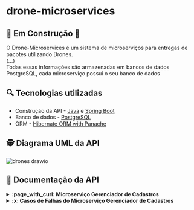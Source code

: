 # drone-microservices
## 🔧​ Em Construção 🔧​
O Drone-Microservices é um sistema de microserviços para entregas de pacotes utilizando Drones.<br>
(...)
<br>
Todas essas informações são armazenadas em bancos de dados PostgreSQL, cada microserviço possui o seu banco de dados<br>

## :mag: Tecnologias utilizadas
- Construção da API - [Java](https://www.oracle.com/br/java/technologies/javase/jdk11-archive-downloads.html) e [Spring Boot](https://spring.io/projects/spring-boot)<br>
- Banco de dados - [PostgreSQL](https://www.postgresql.org/) <br>
-  ORM - [Hibernate ORM with Panache](https://quarkus.io/guides/hibernate-orm-panache) <br>

## 🕵 Diagrama UML da API <br>

![drones drawio](https://github.com/user-attachments/assets/414ee0c9-b5c4-4bba-843f-050befab75fe)

## 🔎 Documentação da API
<details>
<summary><strong>:page_with_curl: Microserviço Gerenciador de Cadastros  </strong></summary><br/>

- Cadastro de usuário

```
  POST /register/user
```
OBS: Não é possível cadastrar CPF e E-mail duplicados.

| Parâmetro   | Tipo       | Descrição                           |
| :---------- | :--------- | :---------------------------------- |
| `nome` | `string` |   nome do usuário |
| `sobrenome` | `string` |  sobrenome do usuário |
| `cpf` | `string` |   CPF do usuário|
| `email` | `string` |   e-mail do usuário |
| `telefone` | `string` |   telefone do usuário |
| `senha` | `string` |   senha de acesso |

  Corpo da resposta: <br/>
  
  
  ```json
  {
"id": 1,
"nome": "John",
"sobrenome": "Martinez",
"email": "xxxx@gmail.com",
"telefone": "5531987198765",
  }
  ```
:white_check_mark: STATUS 201 CREATED

- Busca de usuário por CPF

```
  GET /register/user/cpf/:cpf
```
  Corpo da resposta: <br/>
  
  
  ```json
{
	"id": 1,
	"nome": "John",
	"sobrenome": "Martinez",
	"email": "xxxx@gmail.com",
	"enderecos": [
		{
			"id": 1,
			"logradouro": "Andradas",
			"numero": 200,
			"complemento": "apt101",
			"bairro": "Centro",
			"cidade": "Belo Horizonte",
			"estado": "Minas Gerais",
			"cep": "30120-010",
			"latitude": "-19.8244097",
			"longitude": "-43.9788706",
		}
	],
	"telefone": "5531987191234"
}
  ```
:white_check_mark: STATUS 200 OK

- Busca de usuário por id

```
  GET /register/user/id/:id
```
  Corpo da resposta: <br/>
  
  
  ```json
{
	"id": 1,
	"nome": "John",
	"sobrenome": "Martinez",
	"email": "xxxx@gmail.com",
	"enderecos": [
		{
			"id": 1,
			"logradouro": "Andradas",
			"numero": 200,
			"complemento": "apt101",
			"bairro": "Centro",
			"cidade": "Belo Horizonte",
			"estado": "Minas Gerais",
			"cep": "30120-010",
			"latitude": "-19.8244097",
			"longitude": "-43.9788706",
		}
	],
	"telefone": "5531987191234"
}
"telefone":
  ```
:white_check_mark: STATUS 200 OK

- Edição os dados cadastrais de um usuário

```
 PUT /register/user/id/:id
```
OBS: Não é permitido editar o CPF.

| Parâmetro   | Tipo       | Descrição                           |
| :---------- | :--------- | :---------------------------------- |
| `nome` | `string` |   nome do usuário |
| `sobrenome` | `string` |  sobrenome do usuário |
| `cpf` | `string` |   CPF do usuário|
| `email` | `string` |   e-mail do usuário |
| `telefone` | `string` |   telefone do usuário |
| `senha` | `string` |   senha de acesso |

  Corpo da resposta: <br/>
  
  
  ```json
  {
"id": 1,
"nome": "John",
"sobrenome": "Martinez",
"email": "xxxx@gmail.com",
"telefone": "5531987198765",
  }
  ```
:white_check_mark: STATUS 200 OK

- cadastro de um endereço

```
 POST /register/address
```
OBS: Não é possível cadastrar um endereço para um usuário inexistente.

| Parâmetro   | Tipo       | Descrição                           |
| :---------- | :--------- | :---------------------------------- |
| `usuarioId` | `long` |   id do usuário |
| `logradouro` | `string` | logradouro do usuário |
| `numero` | `long` |   numero do logradouro |
| `complemento` | `string` |  complemento do logradouro |
| `bairro` | `string` |   bairro do logradouro |
| `cidade` | `string` |   cidade do usuário |
| `estado` | `string` |   estado a qual a cidade pertence|
| `cep` | `string` |   CEP do logradouro|

  Corpo da resposta: <br/>
  
  
  ```json
{
    "id": 1,
    "logradouro": "Afonso Pena",
    "numero": 84,
    "complemento": "apt202",
    "bairro": "Centro",
    "cidade": "Belo Horizonte",
    "estado": "Minas Gerais",
    "cep": "30130002",
    "latitude": null,
    "longitude": null,
}
  ```
:white_check_mark: STATUS 201 CREATED

- Busca os endereços de usuário pelo seu id

```
GET /register/address/user/:id
```
  Corpo da resposta: <br/>
  
  
  ```json
[
	{
		"id": 1,
		"logradouro": "Andradas",
		"numero": 200,
		"complemento": "apt101",
		"bairro": "Centro",
		"cidade": "Belo Horizonte",
		"estado": "Minas Gerais",
		"cep": "30120-010",
		"latitude": "-19.8244097",
		"longitude": "-43.9788706",
	}
]
  ```
:white_check_mark: STATUS 200 OK

- Busca um endereço pelo seu id

```
GET /register/address/:id
```
  Corpo da resposta: <br/>
  
  
  ```json
	{
		"id": 1,
		"logradouro": "Andradas",
		"numero": 200,
		"complemento": "apt101",
		"bairro": "Centro",
		"cidade": "Belo Horizonte",
		"estado": "Minas Gerais",
		"cep": "30120-010",
		"latitude": "-19.8244097",
		"longitude": "-43.9788706",
	}
  ```
:white_check_mark: STATUS 200 OK

- Deleta um endereço pelo seu id

```
DELETE /register/address/:id
```
  Corpo da resposta: <br/>
  
  
  ```json
Endereço deletado com sucesso
  ```
:white_check_mark: STATUS 200 OK

- Edita um endereço pelo seu  id

```
PUT /register/address/:id
```
| Parâmetro   | Tipo       | Descrição                           |
| :---------- | :--------- | :---------------------------------- |
| `logradouro` | `string` | logradouro do usuário |
| `numero` | `long` |   numero do logradouro |
| `complemento` | `string` |  complemento do logradouro |
| `bairro` | `string` |   bairro do logradouro |
| `cidade` | `string` |   cidade do usuário |
| `estado` | `string` |   estado a qual a cidade pertence|
| `cep` | `string` |   CEP do logradouro|

  Corpo da resposta: <br/>
  
  
  ```json
{
    "id": 1,
    "logradouro": "Afonso Pena",
    "numero": 84,
    "complemento": "apt202",
    "bairro": "Centro",
    "cidade": "Belo Horizonte",
    "estado": "Minas Gerais",
    "cep": "30130002",
    "latitude": "-19.9650549",
    "longitude": "-43.803484",
}
  ```
:white_check_mark: STATUS 200 OK

- Cadastro um Drone

```
POST /register/drone
```
OBS: Não é possível cadastrar um drone com um status inexistente
  
| Parâmetro   | Tipo       | Descrição                           |
| :---------- | :--------- | :---------------------------------- |
| `modelo` | `string` | modelo do drone |
| `marca` | `string` |  marca do drone  |
| `ano` | `string` |  ano de fabricação do drone |
| `status` | `string` |   enun dos status possíveis para o drone|

  Corpo da resposta: <br/>
  
  
  ```json
{
"id": 1,
"modelo": "x",
"marca": "DJI",
"ano": "2018",
"status": "DISPONIVEL"
}
  ```
:white_check_mark: STATUS 201 CREATED

- Busca um drone pelo id

```
GET /register/drone/:id
```

  Corpo da resposta: <br/>
  
  
  ```json
{
"id": 1,
"modelo": "x",
"marca": "DJI",
"ano": "2018",
"status": "DISPONIVEL"
}
  ```
:white_check_mark: STATUS 200 ok

- Edita o status de um drone

```
PUT /register/drone/:id/status/:status
```
OBS: Não é possível editar um drone com status diferente dos pré-estabelecidos.

  Corpo da resposta: <br/>
  
  
  ```json
{
"id": 1,
"modelo": "x",
"marca": "DJI",
"ano": "2018",
"status": "EM_ROTA"
}
  ```
:white_check_mark: STATUS 200 OK

- Busca todos os drones cadastrados

```
GET /register/drone
```

  Corpo da resposta: <br/>
  
  
  ```json
[
	{
		"id": 1,
		"modelo": "x",
		"marca": "DJI",
		"ano": "2018",
		"status": "EM_ROTA"
	},
	{
		"id": 2,
		"modelo": " z908",
		"marca": "xiaomi",
		"ano": "2024",
		"status": "DISPONIVEL"
	}
]
  ```
:white_check_mark: STATUS 200 OK

- Busca drones por tipo de status

```
GET /register/drone/status/:status
```
OBS: Não é possível buscar um drone com status diferente dos pré-estabelecidos.

  Corpo da resposta: <br/>
  
  
  ```json
[
	{
		"id": 1,
		"modelo": "x",
		"marca": "DJI",
		"ano": "2018",
		"status": "EM_ROTA"
	},
	{
		"id": 2,
		"modelo": " z908",
		"marca": "xiaomi",
		"ano": "2024",
		"status": "EM_ROTA"
	}
]
  ```
:white_check_mark: STATUS 200 OK

</details>
<details>
<summary><strong>:x: Casos de Falhas do Microserviço Gerenciador de Cadastros </strong></summary><br/>

- Ao tentar cadastrar um usuário com CPF e e-mail já existentes na base de dados deve  emitir a exceção `UsuarioExistenteException`<br><br>
:warning: STATUS 409 - CONFLICT
 ```json
	CPF ou Email já cadastrado
  ```
- Ao buscar por um usuário inexistente deve emitir a exceção `UsuarioNaoExistenteException`<br><br>
:warning: STATUS 404 - NOT FOUND
 ```json
	Usuário não encontrado
  ```
- Ao tentar edita o CPF de um usuário deve  emitir a exceção `EdicaoNaoPermitidaException`<br><br>
:x: STATUS 403 - FORBIDDEN
 ```json
	Edição não permitida
  ```
- Ao buscar por um endereço inexistente deve emitir a exceção `EnderecoNaoExistenteException`<br><br>
:warning: STATUS 404 - NOT FOUND
 ```json
	Endereço não encontrado
  ```
- Ao tentar cadastrar, editar ou buscar por um drone com um status diferente dos pré-estabelecidos deve  emitir a exceção `StatusInvalidoExceptionn`<br><br>
:x: STATUS 403 - FORBIDDEN
 ```json
	Status inexistente
 ```

- Ao buscar por um drone inexistente deve emitir a exceção `DroneNaoExistenteException`<br><br>
:warning: STATUS 404 - NOT FOUND
 ```json
	Drone não encontrado
  ```
</details>

